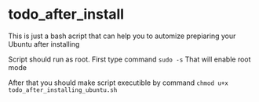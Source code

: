 # todo_after_install
This is just a bash acript that can help you to automize prepiaring your Ubuntu after installing

Script should run as root. First type  command
`sudo -s`
That will enable root mode

After that you should make script executible by command 
`chmod u+x todo_after_installing_ubuntu.sh`
